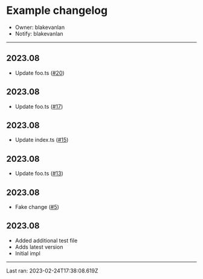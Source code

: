 # Example changelog
* Owner: blakevanlan
* Notify: blakevanlan

---

## 2023.08
* Update foo.ts ([#20](https://github.com/canary-technologies-corp/periodic-changelog-action/pull/20))

## 2023.08
* Update foo.ts ([#17](https://github.com/canary-technologies-corp/periodic-changelog-action/pull/17))

## 2023.08
* Update index.ts ([#15](https://github.com/canary-technologies-corp/periodic-changelog-action/pull/15))

## 2023.08
* Update foo.ts ([#13](https://github.com/canary-technologies-corp/periodic-changelog-action/pull/13))

## 2023.08
* Fake change ([#5](https://github.com/canary-technologies-corp/periodic-changelog-action/pull/5))

## 2023.08
* Added additional test file
* Adds latest version
* Initial impl

---

Last ran: 2023-02-24T17:38:08.619Z